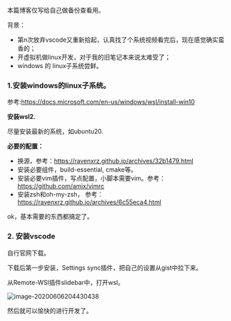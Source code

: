 

本篇博客仅写给自己做备份查看用。

背景：

- 第n次放弃vscode又重新拾起，认真找了个系统视频看完后，现在感觉确实蛮香的；
- 开虚拟机做linux开发，对于我的旧笔记本来说太难受了；
- windows 的 linux子系统尝鲜。

<!-- more -->

### 1.安装windows的linux子系统。

参考:https://docs.microsoft.com/en-us/windows/wsl/install-win10

**安装wsl2.**

尽量安装最新的系统，如ubuntu20.

**必要的配置：**

- 换源，参考：https://ravenxrz.github.io/archives/32b1479.html
- 安装必要组件，build-essential, cmake等。
- 安装必要vim插件，写点配置，小脚本需要vim。参考：https://github.com/amix/vimrc
- 安装zsh和oh-my-zsh， 参考：https://ravenxrz.github.io/archives/6c55eca4.html

ok，基本需要的东西都搞定了。

### 2. 安装vscode

自行官网下载。

下载后第一步安装，Settings sync插件，把自己的设置从gist中拉下来。

从Remote-WSl插件slidebar中，打开wsl。

![image-20200606204430438](https://cdn.jsdelivr.net/gh/ravenxrz/PicBed/img/image-20200606204430438.png)

然后就可以愉快的进行开发了。

